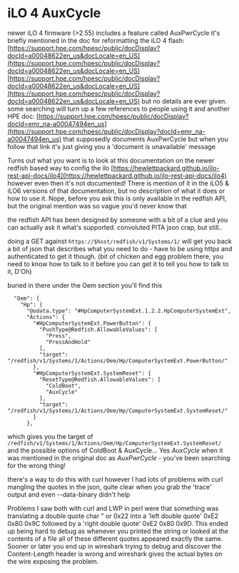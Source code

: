 # iLO 4 AuxCycle

newer iLO 4 firmware (>2.55) includes a feature called AuxPwrCycle it's briefly
mentioned in the doc for reformatting the iLO 4 flash:
[https://support.hpe.com/hpesc/public/docDisplay?docId=a00048622en_us&docLocale=en_US](https://support.hpe.com/hpesc/public/docDisplay?docId=a00048622en_us&docLocale=en_US)
[https://support.hpe.com/hpesc/public/docDisplay?docId=a00048622en_us&docLocale=en_US](https://support.hpe.com/hpesc/public/docDisplay?docId=a00048622en_us&docLocale=en_US)
but no details are ever given. 
some searching will turn up a few references to people using it
and another HPE doc:
[https://support.hpe.com/hpesc/public/docDisplay?docId=emr_na-a00047494en_us](https://support.hpe.com/hpesc/public/docDisplay?docId=emr_na-a00047494en_us)
that supposedly documents AuxPwrCycle but when you follow that link it's just 
giving you a 'document is unavailable' message

Turns out what you want is to look at this documentation on the newer redfish
based way to config the ilo [https://hewlettpackard.github.io/ilo-rest-api-docs/ilo4](https://hewlettpackard.github.io/ilo-rest-api-docs/ilo4)
however even then it's not documented!
There is mention of it in the iLO5 & iLO6 versions of that documentation,
but no description of what it does or how to use it.  Nope, before you ask
this is only available in the redfish API, but the original mention was so
vague you'd never know that

the redfish API has been designed by someone with a bit of a clue and you can 
actually ask it what's supported. convoluted PITA json crap, but still..

doing a GET against `https://$host/redfish/v1/Systems/1/` will get you back
a bit of json that describes what you need to do - have to be using http*s* and
authenticated to get it though.
(bit of chicken and egg problem there, you need to know how to talk to it
 before you can get it to tell you how to talk to it, D'Oh)

buried in there under the Oem section you'll find this

```
  "Oem": {
    "Hp": {
      "@odata.type": "#HpComputerSystemExt.1.2.2.HpComputerSystemExt",
      "Actions": {
        "#HpComputerSystemExt.PowerButton": {
          "PushType@Redfish.AllowableValues": [
            "Press",
            "PressAndHold"
          ],
          "target": "/redfish/v1/Systems/1/Actions/Oem/Hp/ComputerSystemExt.PowerButton/"
        },
        "#HpComputerSystemExt.SystemReset": {
          "ResetType@Redfish.AllowableValues": [
            "ColdBoot",
            "AuxCycle"
          ],
          "target": "/redfish/v1/Systems/1/Actions/Oem/Hp/ComputerSystemExt.SystemReset/"
        }
      },
```

which gives you the target of 
`/redfish/v1/Systems/1/Actions/Oem/Hp/ComputerSystemExt.SystemReset/`
and the possible options of ColdBoot & AuxCycle... Yes *AuxCycle* when it was mentioned in
the original doc as *AuxPwrCycle* - you've been searching for the wrong thing! 


there's a way to do this with curl however I had lots of problems with curl mangling
the quotes in the json, quite clear when you grab the 'trace' output and even 
--data-binary didn't help


Problems I saw both with curl and LWP in perl were that something was translating 
a double quote char " or 0x22 into a 'left double quote' 0xE2 0x80 0x9C 
followed by a 'right double quote' 0xE2 0x80 0x9D. This ended up being hard to debug
as whenever you printed the string or looked at the contents of a file all of these 
different quotes appeared exactly the same.
Sooner or later you end up in wireshark trying to debug and discover the
Content-Length header is wrong and wireshark gives the actual bytes on the
wire exposing the problem.

